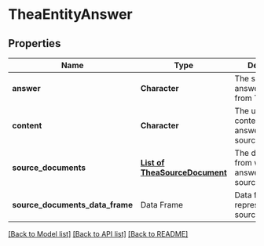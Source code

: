 # TheaEntityAnswer

[//]: # (CLASS:IntrinioSDK::TheaEntityAnswer)

[//]: # (KIND:object)

## Properties

[//]: # (START_DEFINITION)

Name | Type | Description
------------ | ------------- | -------------
**answer** | **Character** | The summarized answer returned from Thea &nbsp;
**content** | **Character** | The underlying content the answer was sourced from &nbsp;
**source_documents** | [**List of TheaSourceDocument**](TheaSourceDocument.md) | The documents from which Thea answer data is sourced &nbsp;
**source_documents_data_frame** | Data Frame | Data frame representation of source_documents

[//]: # (END_DEFINITION)


[//]: # (CONTAINED_CLASS:IntrinioSDK::TheaSourceDocument)


[[Back to Model list]](../README.md#documentation-for-models) [[Back to API list]](../README.md#documentation-for-api-endpoints) [[Back to README]](../README.md)


